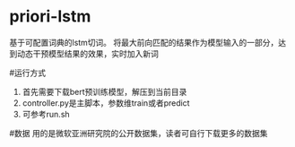 # priori-lstm
基于可配置词典的lstm切词。 将最大前向匹配的结果作为模型输入的一部分，达到动态干预模型结果的效果，实时加入新词

#运行方式
1. 首先需要下载bert预训练模型，解压到当前目录
2. controller.py是主脚本，参数维train或者predict
3. 可参考run.sh

#数据
用的是微软亚洲研究院的公开数据集，读者可自行下载更多的数据集
